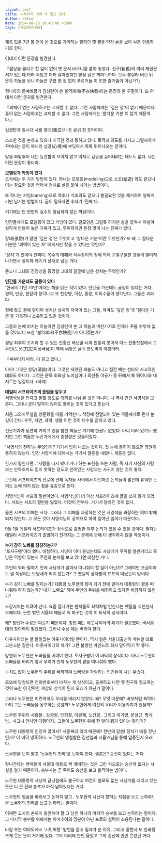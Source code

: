 ```yaml
---
layout: post
title: 씨부리지 마라 다 알고 있다
author: drkim
date: 2004-08-23 16:43:00 +0900
tags: [깨달음의대화]
---
```

 제목 없음 7년 쯤 전에 쓴 것으로 기억하는 필자의 옛 글을 약간 손을 보아 부분 인용하기로 한다. 


  
   
  
어데서 이런 문장을 발견한다.    
  
『밥상을 물리고 할 일이 없어 옛 문서 바구니를 쏟아 놓았다. 신구(新舊)의 여러 채권문서가 있는데 더러 죽었고 더러 살아있지만 받을 길은 까마득하다. 모두 불살라 버린 뒤 문득 하늘을 보니 하늘은 구름 한 점 없이 푸르거늘 이 또한 즐거움이 아닌가?』    
  
청나라의 문예비평가 김성탄이 쓴 불역쾌재(不亦快哉)라는 문장의 한 구절이다. 또 어데서 이런 글귀를 발견한다.    
  
『괴벽이 없는 사람하고는 교제할 수 없다. 그런 사람에게는 '깊은 정'이 없기 때문이다. 흠이 없는 사람하고는 교제할 수 없다. 그런 사람에게는 '참다운 기분'이 없기 때문이다.』    
  
김성탄과 동시대 사람 장대(張岱)가 쓴 글귀 한 토막이다.    
  
소소한 것을 논하고 있으나 지극한 것과 통하고 있다. 목적과 의도를 가지고 그럴싸하게 꾸며내는 글이 아니라 심경(心境)에 부딪혀서 툭툭 튀어나오는 글이다. 
  
  
말을 짜맞추어 내는 능란함이 보이지 않고 억지로 감동을 끌어내려는 태도도 없다. 나는 이런 문장이 좋더라.    
  
**모델링과 카빙이 있다**  
조각에는 두 가지 방법이 있다. 하나는 모델링(modeling)으로 소조(塑造) 와도 같으니 이는 필요한 것을 얻어서 점차로 살을 붙여 나가는 방법이다. 
  
  
또 하나는 카빙(carving)으로 목조나 석조와도 같으니 불필요한 것을 제거하여 알짜배기만 남기는 방법이다. 굳이 말하자면 후자가 '진짜'다.    
  
거기에는 단 한번의 실수도 용납되지 않는 까닭이다.    
  
인간들에게도 모델링이 있고 카빙이 있다. 겉모양은 그럴듯 하지만 살을 붙여서 야실야실하게 만들어 놓은 가짜가 있고, 투박하지만 된장 맛이 나는 진짜가 있다. 
  
  
장대(張岱)가 말한 '깊은 정'은 무엇이고 '참다운 기분'이란 무엇인가? 또 왜 그 참다운 기분은 '괴벽이 있는 자' 에게서만 찾을 수 있다는 것인가?    
  
'상처'가 있어야 진짜다. 목수의 대패와 석수장이의 정에 의해 구질구질한 것들이 떨어져 나가면서 옹이와 쐐기가 상처로 남는 거다.    
  
묻노니 그대의 진정성을 증명할 그대의 얼굴에 남은 상처는 무엇인가? 
  
  
**인간들 가운데도 골동이 있다**  
'한국의 기인 70인'이라는 책을 읽은 적이 있다. 인간들 가운데도 골동이 있다는 거다. 경허, 만공, 한암이 생각나고 또 천상병, 이상, 중광, 이외수들이 생각난다. 그들은 괴짜다.    
  
정에 맞고 끌에 깎이어 생겨난 상처의 자국이 있는 그들, 아마도 '깊은 정'과 '참다운 기분'을 가득하니 소유하고 있을 것이다.    
  
그들의 눈에 비치는 하늘이란 김성탄이 본 그 하늘과 마찬가지로 언제나 푸를 수밖에 없을 것이리니 또한 '불역쾌재(不亦快哉)'가 아니겠는가?    
  
경남 최후의 오지라 할 수 있는 천황산 배냇골 너머 원동리 못미쳐 어느 전통찻집에서 그 주인(도문(刀文)이상국님)이 벽에 써놓은 글귀 한토막이 이렇더라.    
  
『씨부리지 마라. 다 알고 있다.』    
  
아아! 그것은 청담(淸談)이다. 그것은 세련된 화술도 아니고 점잔 빼는 선비의 사교적인 대화도 아니다. 그것은 문득 화화상 노지심이나 흑선풍 이규가 등 뒤에서 툭 튀어나와 내지르는 일갈이다. (하략) 
  
  
**데일리 서프라이즈의 출범을 앞두고**  
서영석님을 안다고 말할 정도로 대화를 나눠 본 것은 아니다. 나 역시 인간 서영석을 모른다. 그러나 굳이 말하지 않아도 통하는 것이 있다고 믿는다. 
  
  
처음 그의사무실을 방문했을 때를 기억한다. 책장에 진열되어 있는 책들에게로 먼저 눈길이 간다. 우주, 자연, 과학, 생물 이런 것이 다수를 점하고 있다.    
  
신문기자가 당연히 가지고 있을 법한 책들은 거기에 한권도 없었다. 아니 더러 있기도 했지만 그런 책들은 누군가에게서 증정받은 것들이었다.    
  
'서영석의 천하'는 무엇인가? 거기서 답이 나오는 것이다. 첫 눈에 통하지 않으면 영원히 통하지 않는다. 인간 서영석에 대해서는 거기서 결론을 내렸다. 재론은 없다.    
  
한가지 말한다면.. '사람을 다시 봤다'거나 하는 표현을 쓰는 사람, 즉 자기 자신의 사람 보는 안목조차도 믿지 못하는 정도로 안목없는 사람과는 사귀지 않는 것이 좋다.    
  
근간에 서프라이즈의 진로에 관해 독자들 사이에서 이런저런 논의들이 많은데 유익한 논의는 눈에 띄지 않는 점을 유감으로 한다.    
  
서영석님이 서프의 절반이었다. 서영석님이 더 이상 서프라이즈에 글을 쓰지 않게 되었다. 서프는 서프의 절반을 잃었다. 이것이 전부다. 거기서 달라진 것이 없다.    
  
물론 서프의 피해는 크다. 그러나 그 피해를 과장하는 것은 서영석을 과장하는 의미 밖에 되지 않는다. 그 모든 것이 서영석님의 공백으로 하여 일어난 일이기 때문이다.    
  
9월 1일 데일리 서프라이즈가 정식으로 출범한 이후 논의가 있을 수 있을 것이다. 필자는 데일리 서프라이즈가 출범하기 전까지는 그 문제에 관해 더 생각하지 않을 작정이다.    
  
**누가 감히 노빠를 참칭하는가?**  
'토사구팽'이라 했다. 비참하다. 사냥이 이미 끝났는데도 사냥개가 주위를 얼씬거리고 혹 남은 역할이 있는지 주인의 눈치를 보고 있다면 비참한 거다. 
  
  
주인이 뭐라 말하기 전에 사냥개가 알아서 떠나줘야 할 일이 아닌가? 그래야만 조금이라도 덜 쪽팔리는 모양새가 되지 않는가? 그 옛날의 장자방이 표표히 떠났듯이 말이다.    
  
누가 감히 노빠를 말하는가? 대통령 노무현의 짐이 되기 전에 알아서 대통령의 곁을 떠나줘야 하지 않는가? '내가 노빠요' 하며 주인의 주위를 배회하고 있다면 비참하지 않은가?    
  
조강지처는 버려야 산다. 요즘 잘나가는 벤처들도 학력차별 안한다는 옛말을 식언한지 오래이다. 돈만 벌면 서울대 애들로 싹 바꾸는 것이 이 바닥의 상식이다.    
  
왜? 창업과 수성은 다르기 때문이다. 창업 때는 아웃사이더의 패기가 필요했다. 비서울대의 창의력이 필요했다. 그러나 수성 때는 버려야 한다.    
  
아웃사이더는 별 볼일없는 아웃사이더일 뿐이다. 역시 일은 서울대출신이 메뉴얼 대로 고분고분 잘한다. 아웃사이더의 패기? 그런 불쌍한 마인드로 회사 말아먹기 딱 좋다.    
  
당연히 노무현은 노빠들을 버려야 했다. 토사구팽이 이 바닥의 상식이다. 아니 노무현이 노빠들을 버리기 앞서 우리가 먼저 노무현의 곁을 떠나줘야 했다.    
  
눈치도 없이 노무현의 주위를 배회하며 노빠임을 자랑하는 인간들이 나는 우습다.    
  
로또에 당첨되면 전화번호부터 바꾸는 게 상식이고, 출세하고 나면 옛 친구와 절교하는 것이 또한 이 강퍅한 세상의 상식이 된지 오래가 아닌가 말이다. 
  
  
그러나 노무현은 미련하게도 우리를 버리지 않았다. 왜? 무엇 때문에? 바보처럼 욕먹어 가며 그는 노빠들을 옹호하는 것일까? 노무현에게 여전히 우리가 이용가치가 있을까?    
  
노무현 주위의 사람들.. 강금원, 안희정, 이광재, 노건평.. 그리고 이기명, 문성근, 명계남.. 사고나 안치면 다행이지.. 그들이 노무현을 위해 한 일이 뭐가 있다는 말인가?    
  
노무현 대통령이 인정이 많아서? 서푼짜리 의리 때문에? 천만의 말씀! 정치가 애들 장난인가? 이 바닥 냉혹하다. 노무현의 냉철함은 김선일과 지율스님을 통해 입증된지 오래다.    
  
노무현을 보지 말고 '노무현의 천하'를 보아야 한다. 결론은? 승산이 있다는 거다.    
  
잘나간다는 벤처들이 서울대 애들로 싹 개비하는 것은 그런 식으로는 승산이 없다는 사실을 알기 때문이다. 승부사는 곧 죽어도 승산을 보고 움직이는 법이다.    
  
노무현 대통령이 사냥이 끝났음에도 불구하고 여전히 쓸모도 없는 사냥개를 데리고 있는 뜻은 더 큰 진짜 승부가 아직 남아있다는 거다.    
  
노무현의 얼굴을 바라보고 논하지 말고.. 노무현의 시선이 향하는 지점을 보고 논하라!.. 곧 노무현의 천하를 보고 논하라는 말이다.    
  
어쩌면 고사리 손까지 동원해야 할 그 남은 하나의 마지막 승부를 보고 논하라는 말이다. 그 마지막 승부를 위해서는 아마추어의 명분이 아닌 프로의 실력이 소용된다는 말이다.    
  
바람 부는 여의도에서 '시민혁명' 발언을 듣고 필자가 운 이유, 그리고 울면서 또 한바탕 크게 웃은 뜻이 거기에 있다. 그의 의리에 한번 울었고 그의 승산에 한번 웃었던 거다.